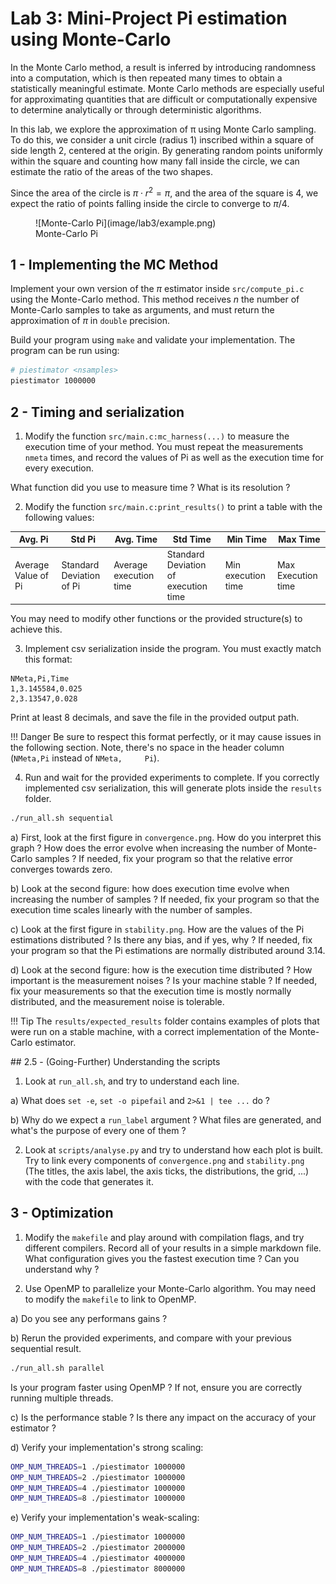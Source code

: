 # Lab 3: Mini-Project Pi estimation using Monte-Carlo

In the Monte Carlo method, a result is inferred by introducing randomness into a computation, which is then repeated many times to obtain a statistically meaningful estimate. Monte Carlo methods are especially useful for approximating quantities that are difficult or computationally expensive to determine analytically or through deterministic algorithms. 

In this lab, we explore the approximation of π using Monte Carlo sampling. To do this, we consider a unit circle (radius 1) inscribed within a square of side length 2, centered at the origin. By generating random points uniformly within the square and counting how many fall inside the circle, we can estimate the ratio of the areas of the two shapes. 

Since the area of the circle is $\pi \cdot r^2 = \pi$, and the area of the square is 4, we expect the ratio of points falling inside the circle to converge to $\pi / 4$.

<figure markdown="span">
  ![Monte-Carlo Pi](image/lab3/example.png)
  <figcaption>Monte-Carlo Pi</figcaption>
</figure>

## 1 - Implementing the MC Method

Implement your own version of the $\pi$ estimator inside `src/compute_pi.c` using the Monte-Carlo method. This method receives $n$ the number of Monte-Carlo samples to take as arguments, and must return the approximation of $\pi$ in `double` precision.

Build your program using `make` and validate your implementation. The program can be run using:
```bash
# piestimator <nsamples>
piestimator 1000000
```

## 2 - Timing and serialization

1) Modify the function `src/main.c:mc_harness(...)` to measure the execution time of your method. You must repeat the measurements `nmeta` times, and record the values of Pi as well as the execution time for every execution.

What function did you use to measure time ? What is its resolution ?

2) Modify the function `src/main.c:print_results()` to print a table with the following values:

| Avg. Pi             | Std Pi                   | Avg. Time              | Std Time                             | Min Time           | Max Time           |
|---------------------|--------------------------|------------------------|--------------------------------------|--------------------|--------------------|
| Average Value of Pi | Standard Deviation of Pi | Average execution time | Standard Deviation of execution time | Min execution time | Max Execution time |

You may need to modify other functions or the provided structure(s) to achieve this.

3) Implement csv serialization inside the program. You must exactly match this format:

```csv
NMeta,Pi,Time
1,3.145584,0.025
2,3.13547,0.028
```

Print at least 8 decimals, and save the file in the provided output path.

!!! Danger
    Be sure to respect this format perfectly, or it may cause issues in the following section. Note, there's no space in the header column (`NMeta,Pi` instead of `NMeta,     Pi`).

4) Run and wait for the provided experiments to complete. If you correctly implemented csv serialization, this will generate plots inside the `results` folder.

```sh
./run_all.sh sequential
```

a) First, look at the first figure in `convergence.png`. How do you interpret this graph ? How does the error evolve when increasing the number of Monte-Carlo samples ? If needed, fix your program so that the relative error converges towards zero.

b) Look at the second figure: how does execution time evolve when increasing the number of samples ? If needed, fix your program so that the execution time scales linearly with the number of samples.

c) Look at the first figure in `stability.png`. How are the values of the Pi estimations distributed ? Is there any bias, and if yes, why ? If needed, fix your program so that the Pi estimations are normally distributed around 3.14.

d) Look at the second figure: how is the execution time distributed ?
How important is the measurement noises ? Is your machine stable ? If needed, fix your measurements so that the execution time is mostly normally distributed, and the measurement noise is tolerable.


!!! Tip
    The `results/expected_results` folder contains examples of plots that were run on a stable machine, with a correct implementation of the Monte-Carlo estimator.


<div class="goingfurther-section box-section" markdown>
## 2.5 - <span class="toc-title"> (Going-Further)</span> Understanding the scripts

1) Look at `run_all.sh`, and try to understand each line.

a) What does `set -e`, `set -o pipefail` and `2>&1 | tee ...` do ?

b) Why do we expect a `run_label` argument ? What files are generated, and what's the purpose of every one of them ?

2) Look at `scripts/analyse.py` and try to understand how each plot is built. Try to link every components of `convergence.png` and `stability.png` (The titles, the axis label, the axis ticks, the distributions, the grid, ...) with the code that generates it.




</div>


## 3 - Optimization

1) Modify the `makefile` and play around with compilation flags, and try different compilers. Record all of your results in a simple markdown file. What configuration gives you the fastest execution time ? Can you understand why ?

2) Use OpenMP to parallelize your Monte-Carlo algorithm. You may need to modify the `makefile` to link to OpenMP.

a) Do you see any performans gains ?

b) Rerun the provided experiments, and compare with your previous sequential result.

``` bash title="Running the experiment(s)"
./run_all.sh parallel
```

Is your program faster using OpenMP ? If not, ensure you are correctly running multiple threads.

c) Is the performance stable ? Is there any impact on the accuracy of your estimator ?

d) Verify your implementation's strong scaling:

``` bash title="Strong Scaling"
OMP_NUM_THREADS=1 ./piestimator 1000000
OMP_NUM_THREADS=2 ./piestimator 1000000
OMP_NUM_THREADS=4 ./piestimator 1000000
OMP_NUM_THREADS=8 ./piestimator 1000000
```

e) Verify your implementation's weak-scaling:

``` bash title="Weak scaling"
OMP_NUM_THREADS=1 ./piestimator 1000000
OMP_NUM_THREADS=2 ./piestimator 2000000
OMP_NUM_THREADS=4 ./piestimator 4000000
OMP_NUM_THREADS=8 ./piestimator 8000000
```